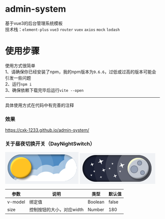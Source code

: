 # admin-system
基于vue3的后台管理系统模板  
技术栈：`element-plus` `vue3` `router` `vuex` `axios` `mock` `lodash`

# 使用步骤
使用方式很简单  
1、请确保你已经安装了npm，我的npm版本为`9.6.6`，过低或过高的版本可能会引发一些问题  
2、运行`npm i`  
3、确保依赖下载完毕后运行`vite --open`

***
具体使用方式在代码中有完善的注释

### 效果
https://cxk-1233.github.io/admin-system/

### 关于昼夜切换开关（DayNightSwitch）
![img_1.png](https://github.com/Cxk-1233/admin-system/blob/master/img_1.png?raw=true)
![img_2.png](https://github.com/Cxk-1233/admin-system/blob/master/img_2.png?raw=true)

| 参数      | 说明              | 类型      | 默认值   |
|---------|-----------------|---------|-------|
| v-model | 绑定值             | Boolean | false |
| size    | 控制按钮的大小，对应width | Number  | 180   |
